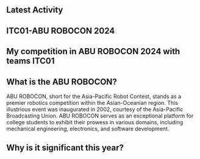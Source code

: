 ## Latest Activity
##   ITC01-ABU ROBOCON 2024
##   My competition in ABU ROBOCON 2024 with teams ITC01


##   What is the ABU ROBOCON?

ABU ROBOCON, short for the Asia-Pacific Robot Contest, stands as a premier robotics competition within the Asian-Oceanian region. This illustrious event was inaugurated in 2002, courtesy of the Asia-Pacific Broadcasting Union. ABU ROBOCON serves as an exceptional platform for college students to exhibit their prowess in various domains, including mechanical engineering, electronics, and software development.

##   Why is it significant this year?
